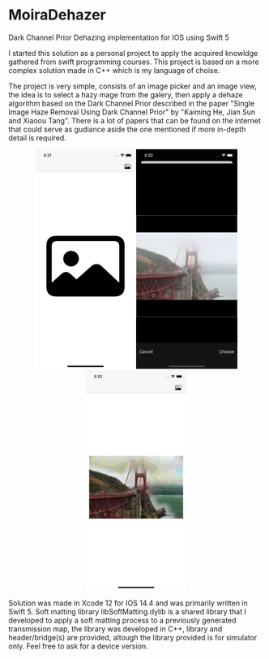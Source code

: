 # MoiraDehazer

Dark Channel Prior Dehazing implementation for IOS using Swift 5

I started this solution as a personal project to apply the acquired knowldge gathered from swift programming courses.
This project is based on a more complex solution made in C++ which is my language of choise.

The project is very simple, consists of an image picker and an image view, the idea is to select a hazy mage from the  galery, then apply a dehaze algorithm based on the Dark Channel Prior described in the paper "Single Image Haze Removal Using Dark Channel Prior" by "Kaiming He, Jian Sun and Xiaoou Tang". There is a lot of papers that can be found on the internet that could serve as gudiance aside the one mentioned if more in-depth detail is required.

<p align="center">
<img src="RepositoryImages/01.png" width="200" /><img src="RepositoryImages/02.png" width="200" /><img src="RepositoryImages/03.png" width="200" />
</p>

Solution was made in Xcode 12 for IOS 14.4 and was primarily written in Swift 5.
Soft matting library libSoftMatting.dylib is a shared library that I developed to apply a soft matting process to a  previously generated transmission map, the library was developed in C++, library and header/bridge(s) are provided, altough the library provided is for simulator only. Feel free to ask for a device version. 

